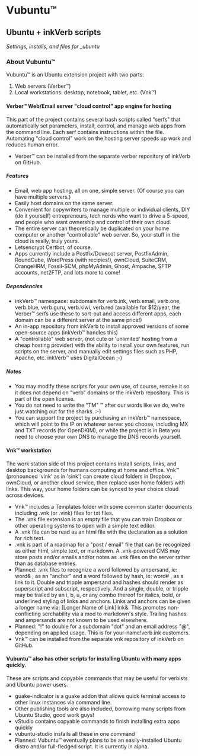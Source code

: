 # Vubuntu™
## Ubuntu + inkVerb scripts
*Settings, installs, and files for _ubuntu*

### About Vubuntu™
Vubuntu™ is an Ubuntu extension project with two parts:

1. Web servers (Verber™)
2. Local workstations: desktop, notebook, tablet, etc. (Vnk™)

#### Verber™ Web/Email server "cloud control" app engine for hosting
This part of the project contains several bash scripts called "serfs" that automatically set parameters, install, control, and manage web apps from the command line. Each serf contains instructions within the file.
Automating "cloud control" work on the hosting server speeds up work and reduces human error.
- Verber™ can be installed from the separate verber repository of inkVerb on GitHub.

##### Features
- Email, web app hosting, all on one, simple server. (Of course you can have multiple servers.)
- Easily host domains on the same server.
- Convenient for copywriters to manage multiple or individual clients, DIY (do it yourself) entrepreneurs, tech nerds who want to drive a 5-speed, and people who want ownership and control of their own cloud.
- The entire server can theoretically be duplicated on your home computer or another "controllable" web server. So, your stuff in the cloud is really, truly yours.
- Letsencrypt Certbot, of course.
- Apps currently include a Postfix/Dovecot server, PostfixAdmin, RoundCube, WordPress (with recipies!), ownCloud, SuiteCRM, OrangeHRM, Fossil-SCM, phpMyAdmin, Ghost, Ampache, SFTP accounts, net2FTP, and lots more to come!

##### Dependencies
- inkVerb™ namespace: subdomain for verb.ink, verb.email, verb.one, verb.blue, verb.guru, verb.kiwi, verb.red (available for $12/year, the Verber™ serfs use these to sort-out and access different apps, each domain can be a different server at the same price!)
- An in-app repository from inkVerb to install approved versions of some open-source apps (inkVerb™ handles this)
- A "controllable" web server, (not cute or 'unlimited' hosting from a cheap hosting provider) with the ability to install your own features, run scripts on the server, and manually edit settings files such as PHP, Apache, etc. inkVerb™ uses DigitalOcean ;-)

##### Notes
- You may modify these scripts for your own use, of course, remake it so it does not depend on "verb" domains or the inkVerb repository. This is part of the open license.
- You do not need to write the "TM" ™ after our words like we do, we're just watching out for the sharks. :-)
- You can support the project by purchasing an inkVerb™ namespace, which will point to the IP on whatever server you choose, including MX and TXT records (for OpenDKIM), or while the project is in Beta you need to choose your own DNS to manage the DNS records yourself.

#### Vnk™ workstation
The work station side of this project contains install scripts, links, and desktop backgrounds for humans computing at home and office.
Vnk™ (pronounced 'vink' as in 'sink') can create cloud folders in Dropbox, ownCloud, or another cloud service, then replace user home folders with links. This way, your home folders can be synced to your choice cloud across devices.
- Vnk™ includes a Templates folder with some common starter documents including .vnk (or .vink) files for txt files.
- The .vnk file extension is an empty file that you can train Dropbox or other operating systems to open with a simple text editor.
- A .vnk file can be read as an html file with the <!DOCTYPE html> declaration as a solution for rich text. 
- .vnk is part of a roadmap for a "post / email" file that can be recognized as either html, simple text, or markdown. A .vnk-powered CMS may store posts and/or emails and/or notes as .vnk files on the server rather than as database entries.
- Planned: .vnk files to recognize a word followed by ampersand, ie: word& , as an "anchor" and a word followed by hash, ie: word# , as a link to it. Double and tripple ampersand and hashes should render as superscript and subscript, respectively. And a single, double, or tripple may be trailed by an i, b, u, or any combo thereof for italics, bold, or underlined styling of links and anchors. Links and anchors can be given a longer name via: [Longer Name of Link]link&. This promotes non-conflicting serchability via a mod to markdown's style. Trailing hashes and ampersands are not known to be used elsewhere.
- Planned: "!" to double for a subdomain "dot" and an email address "@", depending on applied usage. This is for your-name!verb.ink customers.
- Vnk™ can be installed from the separate vnk repository of inkVerb on GitHub.

#### Vubuntu™ also has other scripts for installing Ubuntu with many apps quickly.
These are scripts and copyable commands that may be useful for verbists and Ubuntu power users.
- guake-indicator is a guake addon that allows quick terminal access to other linux instances via command line.
- Other publishing tools are also included, borrowing many scripts from Ubuntu Studio, good work guys!
- vStudio contains copyable commands to finish installing extra apps quickly
- vubuntu-studio installs all these in one command
- Planned: Vubuntu™ eventually plans to be an easily-installed Ubuntu distro and/or full-fledged script. It is currently in alpha.
